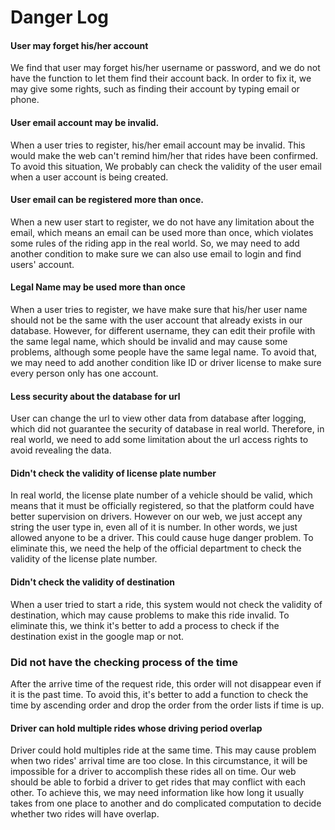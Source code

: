 # Danger Log


#### User may forget his/her account

We find that user may forget his/her username or password, and we do not have the function to let them find their account back. In order to fix it, we may give some rights, such as finding their account by typing email or phone.


#### User email account may be invalid.

When a user tries to register, his/her email account may be invalid. This would make the web can't remind him/her that rides have been confirmed. To avoid this situation, We probably can check the validity of the user email when a user account is being created.


#### User email can be registered more than once.

When a new user start to register, we do not have any limitation about the email, which means an email can be used more than once, which violates some rules of the riding app in the real world. So, we may need to add another condition to make sure we can also use email to login and find users' account.


#### Legal Name may be used more than once

When a user tries to register, we have make sure that his/her user name should not be the same with the user account that already exists in our database. However, for different username, they can edit their profile with the same legal name, which should be invalid and may cause some problems, although some people have the same legal name. To avoid that, we may need to add another condition like ID or driver license to make sure every person only has one account.


#### Less security about the database for url

User can change the url to view other data from database after logging, which did not guarantee the security of database in real world. Therefore, in real world, we need to add some limitation about the url access rights to avoid revealing the data.


#### Didn't check the validity of license plate number

In real world, the license plate number of a vehicle should be valid, which means that it must be officially registered, so that the platform could have better supervision on drivers. However on our web, we just accept any string the user type in, even all of it is number. In other words, we just allowed anyone to be a driver. This could cause huge danger problem. To eliminate this, we need the help of the official department to check the validity of the license plate number.


#### Didn't check the validity of destination

When a user tried to start a ride, this system would not check the validity of destination, which may cause problems to make this ride invalid. To eliminate this, we think it's better to add a process to check if the destination exist in the google map or not.


### Did not have the checking process of the time

After the arrive time of the request ride, this order will not disappear even if it is the past time. To avoid this, it's better to add a function to check the time by ascending order and drop the order from the order lists if time is up.



#### Driver can hold multiple rides whose driving period overlap

Driver could hold multiples ride at the same time. This may cause problem when two rides' arrival time are too close. In this circumstance, it will be impossible for a driver to accomplish these rides all on time. Our web should be able to forbid a driver to get rides that may conflict with each other. To achieve this, we may need information like how long it usually takes from one place to another and do complicated computation to decide whether two rides will have overlap.
